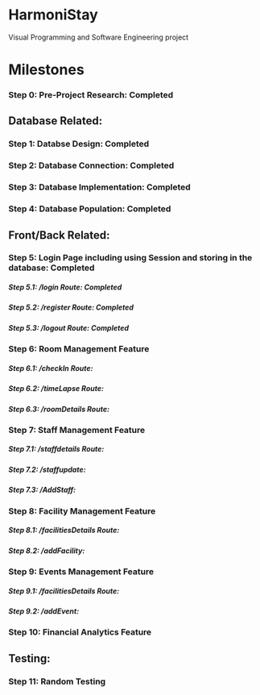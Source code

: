 # HarmoniStay
Visual Programming and Software Engineering project

# Milestones


### **Step 0**: Pre-Project Research: **Completed**

## Database Related:

### **Step 1**: Databse Design: **Completed**

### **Step 2**: Database Connection: **Completed**

### **Step 3**: Database Implementation: **Completed**

### **Step 4**: Database Population: **Completed**

## Front/Back Related:

### **Step 5**: Login Page including using Session and storing in the database: **Completed**

##### Step 5.1: /login Route: **Completed**

##### Step 5.2: /register Route: **Completed**

##### Step 5.3: /logout Route: **Completed**

### **Step 6**: Room Management Feature

##### Step 6.1: /checkIn Route:

##### Step 6.2: /timeLapse Route:

##### Step 6.3: /roomDetails Route:

### **Step 7**: Staff Management Feature

##### Step 7.1: /staffdetails Route:

##### Step 7.2: /staffupdate:

##### Step 7.3: /AddStaff:

### **Step 8**: Facility Management Feature

##### Step 8.1: /facilitiesDetails Route:

##### Step 8.2: /addFacility:

### **Step 9**: Events Management Feature

##### Step 9.1: /facilitiesDetails Route:

##### Step 9.2: /addEvent:

### **Step 10**: Financial Analytics Feature

## Testing:

### **Step 11**: Random Testing
